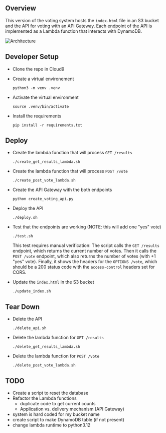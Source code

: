 
## Overview

This version of the voting system hosts the `index.html` file in an S3 bucket and the API for voting with an API Gateway.  Each endpoint of the API is implemented as a Lambda function that interacts with DynamoDB.

![Architecture](https://i.ibb.co/cLkdGdY/architecture.png)


## Developer Setup

* Clone the repo in Cloud9
* Create a virtual environement

  ```
  python3 -m venv .venv
  ```
  
* Activate the virtual environment  

  ```
  source .venv/bin/activate
  ```
  
* Install the requirements

  ```
  pip install -r requirements.txt
  ```
    

## Deploy

* Create the lambda function that will process `GET /results`

  ```
  ./create_get_results_lambda.sh
  ```
  
* Create the lambda function that will process `POST /vote`

  ```
  ./create_post_vote_lambda.sh
  ```
  
* Create the API Gateway with the both endpoints

  ```
  python create_voting_api.py
  ```
  
* Deploy the API

  ```
  ./deploy.sh
  ```
  
* Test that the endpoints are working (NOTE: this will add one "yes" vote)

  ```
  ./test.sh
  ```

  This test requires manual verification:  The script calls the `GET /results` endpoint, which returns the current number of votes.  Then it calls the `POST /vote` endpoint, which also returns the number of votes (with +1 "yes" vote).  Finally, it shows the headers for the `OPTIONS /vote`, which should be a 200 status code with the `access-control` headers set for CORS.
  
* Update the `index.html` in the S3 bucket

  ```
  ./update_index.sh
  ```
  
## Tear Down

* Delete the API

  ```
  ./delete_api.sh
  ```
  
* Delete the lambda function for `GET /results` 

  ```
  ./delete_get_results_lambda.sh
  ```
  
* Delete the lambda function for `POST /vote`

  ```
  ./delete_post_vote_lambda.sh
  ```
  
    

## TODO

* Create a script to reset the database
* Refactor the Lambda functions
  * duplicate code to get current counts
  * Application vs. delivery mechanism (API Gateway)
* system is hard coded for my bucket name
* create script to make DynamoDB table (if not present)
* change lambda runtime to python3.12
    
    
  
